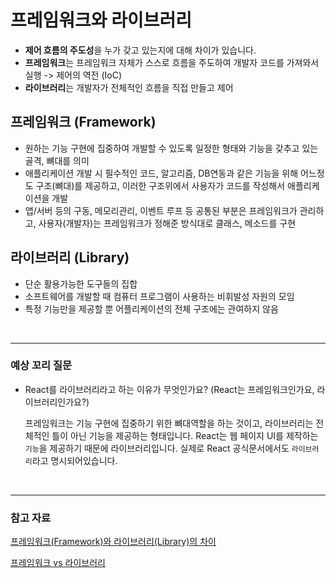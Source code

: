 # 프레임워크와 라이브러리

* **제어 흐름의 주도성**을 누가 갖고 있는지에 대해 차이가 있습니다.
* **프레임워크**는 프레임워크 자체가 스스로 흐름을 주도하여 개발자 코드를 가져와서 실행 -> 제어의 역전 (IoC)
* **라이브러리**는 개발자가 전체적인 흐름을 직접 만들고 제어

## 프레임워크 (Framework)

* 원하는 기능 구현에 집중하여 개발할 수 있도록 일정한 형태와 기능을 갖추고 있는 골격, 뼈대를 의미
* 애플리케이션 개발 시 필수적인 코드, 알고리즘, DB연동과 같은 기능을 위해 어느정도 구조(뼈대)를 제공하고, 이러한 구조위에서 사용자가 코드를 작성해서 애플리케이션을 개발
* 앱/서버 등의 구동, 메모리관리, 이벤트 루프 등 공통된 부분은 프레임워크가 관리하고, 사용자(개발자)는 프레임워크가 정해준 방식대로 클래스, 메소드를 구현

## 라이브러리 (Library)

* 단순 활용가능한 도구들의 집합
* 소프트웨어를 개발할 때 컴퓨터 프로그램이 사용하는 비휘발성 자원의 모임
* 특정 기능만을 제공할 뿐 어플리케이션의 전체 구조에는 관여하지 않음

<br/>

---

### 예상 꼬리 질문

* React를 라이브러리라고 하는 이유가 무엇인가요? (React는 프레임워크인가요, 라이브러리인가요?)

  프레임워크는 기능 구현에 집중하기 위한 뼈대역할을 하는 것이고, 라이브러리는 전체적인 틀이 아닌 기능을 제공하는 형태입니다. React는 웹 페이지 UI를 제작하는 `기능`을 제공하기 때문에 라이브러리입니다. 실제로 React 공식문서에서도 `라이브러리`라고 명시되어있습니다.

<br/>

---

### 참고 자료

[프레임워크(Framework)와 라이브러리(Library)의 차이](https://idkim97.github.io/2022-08-16-%ED%94%84%EB%A0%88%EC%9E%84%EC%9B%8C%ED%81%AC%20vs%20%EB%9D%BC%EC%9D%B4%EB%B8%8C%EB%9F%AC%EB%A6%AC/)

[프레임워크 vs 라이브러리](https://velog.io/@whitecloud94/%ED%94%84%EB%A0%88%EC%9E%84%EC%9B%8C%ED%81%AC-vs-%EB%9D%BC%EC%9D%B4%EB%B8%8C%EB%9F%AC%EB%A6%AC)
